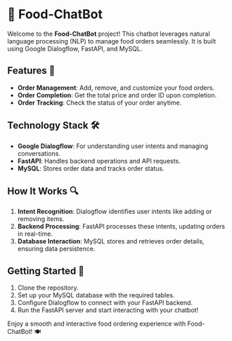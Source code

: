 # 🍔 Food-ChatBot

Welcome to the **Food-ChatBot** project! This chatbot leverages natural language processing (NLP) to manage food orders seamlessly. It is built using Google Dialogflow, FastAPI, and MySQL.

## Features 🚀

- **Order Management**: Add, remove, and customize your food orders.
- **Order Completion**: Get the total price and order ID upon completion.
- **Order Tracking**: Check the status of your order anytime.

## Technology Stack 🛠️

- **Google Dialogflow**: For understanding user intents and managing conversations.
- **FastAPI**: Handles backend operations and API requests.
- **MySQL**: Stores order data and tracks order status.

## How It Works 🔍

1. **Intent Recognition**: Dialogflow identifies user intents like adding or removing items.
2. **Backend Processing**: FastAPI processes these intents, updating orders in real-time.
3. **Database Interaction**: MySQL stores and retrieves order details, ensuring data persistence.

## Getting Started 🏁

1. Clone the repository.
2. Set up your MySQL database with the required tables.
3. Configure Dialogflow to connect with your FastAPI backend.
4. Run the FastAPI server and start interacting with your chatbot!

Enjoy a smooth and interactive food ordering experience with Food-ChatBot! 🍽️
